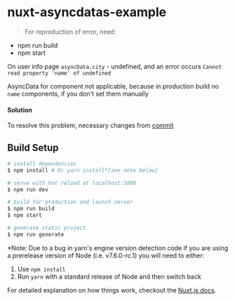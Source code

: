 # nuxt-asyncdatas-example

> For reproduction of error, need:
- npm run build
- npm start

On user info page `asyncData.city` - undefined, and an error occurs `Cannot read property 'name' of undefined`

AsyncData for component not applicable, because in production build no `name` components, if you don't set them manually

#### Solution
To resolve this problem, necessary changes from [commit](https://github.com/nuxt/nuxt.js/pull/1478/commits/16608fad25610961e5a679389c688f7627d9df95)

## Build Setup

``` bash
# install dependencies
$ npm install # Or yarn install*[see note below]

# serve with hot reload at localhost:3000
$ npm run dev

# build for production and launch server
$ npm run build
$ npm start

# generate static project
$ npm run generate
```

*Note: Due to a bug in yarn's engine version detection code if you are
using a prerelease version of Node (i.e. v7.6.0-rc.1) you will need to either:
  1. Use `npm install`
  2. Run `yarn` with a standard release of Node and then switch back

For detailed explanation on how things work, checkout the [Nuxt.js docs](https://github.com/nuxt/nuxt.js).
